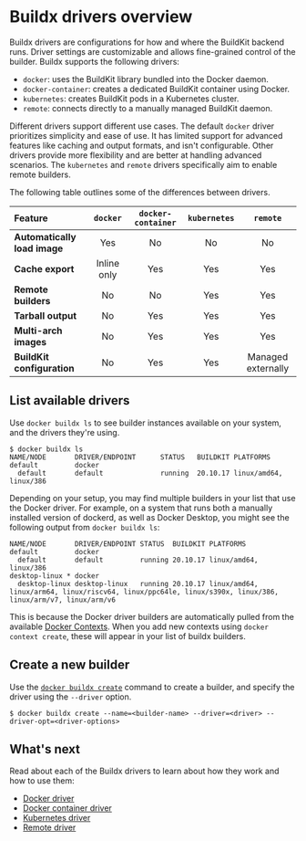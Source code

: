 # Buildx drivers overview

Buildx drivers are configurations for how and where the BuildKit backend runs.
Driver settings are customizable and allows fine-grained control of the builder.
Buildx supports the following drivers:

- `docker`: uses the BuildKit library bundled into the Docker daemon.
- `docker-container`: creates a dedicated BuildKit container using Docker.
- `kubernetes`: creates BuildKit pods in a Kubernetes cluster.
- `remote`: connects directly to a manually managed BuildKit daemon.

Different drivers support different use cases. The default `docker` driver
prioritizes simplicity and ease of use. It has limited support for advanced
features like caching and output formats, and isn't configurable. Other drivers
provide more flexibility and are better at handling advanced scenarios. The
`kubernetes` and `remote` drivers specifically aim to enable remote builders.

The following table outlines some of the differences between drivers.

| Feature                      |  `docker`   | `docker-container` | `kubernetes` |      `remote`      |
| :--------------------------- | :---------: | :----------------: | :----------: | :----------------: |
| **Automatically load image** |     Yes     |         No         |      No      |         No         |
| **Cache export**             | Inline only |        Yes         |     Yes      |        Yes         |
| **Remote builders**          |     No      |         No         |     Yes      |        Yes         |
| **Tarball output**           |     No      |        Yes         |     Yes      |        Yes         |
| **Multi-arch images**        |     No      |        Yes         |     Yes      |        Yes         |
| **BuildKit configuration**   |     No      |        Yes         |     Yes      | Managed externally |

## List available drivers

Use `docker buildx ls` to see builder instances available on your system, and
the drivers they're using.

```console
$ docker buildx ls
NAME/NODE       DRIVER/ENDPOINT      STATUS   BUILDKIT PLATFORMS
default         docker
  default       default              running  20.10.17 linux/amd64, linux/386
```

Depending on your setup, you may find multiple builders in your list that use
the Docker driver. For example, on a system that runs both a manually installed
version of dockerd, as well as Docker Desktop, you might see the following
output from `docker buildx ls`:

```console
NAME/NODE       DRIVER/ENDPOINT STATUS  BUILDKIT PLATFORMS
default         docker
  default       default         running 20.10.17 linux/amd64, linux/386
desktop-linux * docker
  desktop-linux desktop-linux   running 20.10.17 linux/amd64, linux/arm64, linux/riscv64, linux/ppc64le, linux/s390x, linux/386, linux/arm/v7, linux/arm/v6
```

This is because the Docker driver builders are automatically pulled from the
available
[Docker Contexts](https://docs.docker.com/engine/context/working-with-contexts/).
When you add new contexts using `docker context create`, these will appear in
your list of buildx builders.

## Create a new builder

Use the
[`docker buildx create`](https://docs.docker.com/engine/reference/commandline/buildx_create/)
command to create a builder, and specify the driver using the `--driver` option.

```console
$ docker buildx create --name=<builder-name> --driver=<driver> --driver-opt=<driver-options>
```

## What's next

Read about each of the Buildx drivers to learn about how they work and how to
use them:

- [Docker driver](./docker.md)
- [Docker container driver](./docker-container.md)
- [Kubernetes driver](./kubernetes.md)
- [Remote driver](./remote.md)
